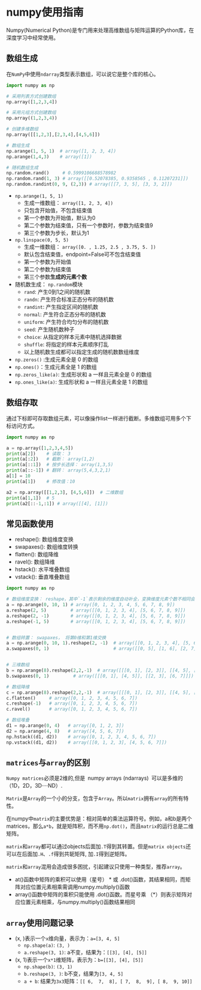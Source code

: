 # numpy使用指南

Numpy(Numerical Python)是专门用来处理高维数组与矩阵运算的Python库，在深度学习中经常使用。

## 数组生成

在`NumPy`中使用`ndarray`类型表示数组，可以说它是整个库的核心。

```python
import numpy as np

# 采用列表方式创建数组
np.array([1,2,3,4])

# 采用元组方式创建数组
np.array((1,2,3,4))

# 创建多维数组
np.array([[1,2,3],[2,3,4],[4,5,6]])

# 数组生成
np.arange(1, 5, 1)  # array([1, 2, 3, 4])
np.arange(1,4,3)    # array([1])

# 随机数组生成
np.random.rand()     # 0.5999106688578982
np.random.rand(1, 3) # array([[0.52078385, 0.9358565 , 0.11207231]])
np.random.randint(0, 9, (2,3)) # array([[7, 3, 5], [3, 3, 2]])
```

- `np.arange(1, 5, 1)`
  - 生成一维数组： `array([1, 2, 3, 4])`
  - 只包含开始值，不包含结束值
  - 第一个参数为开始值，默认为0
  - 第二个参数为结束值，只有一个参数时，参数为结束值9
  - 第三个参数为步长，默认为1
- `np.linspace(0, 5, 5)`
  - 生成一维数组： `array([0. , 1.25, 2.5 , 3.75, 5. ])`
  - 默认包含结束值，endpoint=False可不包含结束值
  - 第一个参数为开始值
  - 第二个参数为结束值
  - 第三个参数**生成的元素个数**
- 随机数生成： `np.random`模块
  - `rand`: 产生0到1之间的随机数
  - `randn`: 产生符合标准正态分布的随机数
  - `randint`: 产生指定区间的随机数
  - `normal`: 产生符合正态分布的随机数
  - `uniform`: 产生符合均匀分布的随机数
  - `seed`: 产生随机数种子
  - `choice`: 从指定的样本元素中随机选择数据
  - `shuffle`: 将指定的样本元素顺序打乱
  - 以上随机数生成都可以指定生成的随机数数组维度
- `np.zeros()` :生成元素全是 0 的数组
- `np.ones()`：生成元素全是 1 的数组
- `np.zeros_like(a)`: 生成形状和 a 一样且元素全是 0 的数组
- `np.ones_like(a)`: 生成形状和 a 一样且元素全是 1 的数组

## 数组存取

通过下标即可存取数组元素，可以像操作list一样进行截断。多维数组可用多个下标访问方式。

```python
import numpy as np

a = np.array([1,2,3,4,5])
print(a[2])    # 读取： 3
print(a[:2])   # 截断： array(1,2)
print(a[::1])  # 按步长选择： array(1,3,5)
print(a[::-1]) # 翻转： array(5,4,3,2,1)
a[1] = 10
print(a[1])    # 修改值：10

a2 = np.array([[1,2,3], [4,5,6]])  # 二维数组
print(a[1,1])  # 5
print(a2[::-1,:1]) # array([[4], [1]])
```

## 常见函数使用

- reshape(): 数组维度变换
- swapaxes(): 数组维度转换
- flatten(): 数组降维
- ravel(): 数组降维
- hstack(): 水平堆叠数组
- vstack(): 垂直堆叠数组

```python
import numpy as np

# 数组维度变换： reshape，其中`-1`表示剩余的维度自动补全，变换维度元素个数不相同会抛出`ValueError`
a = np.arange(0, 10, 1) # array([0, 1, 2, 3, 4, 5, 6, 7, 8, 9])
a.reshape(2, 5)         # array([[0, 1, 2, 3, 4], [5, 6, 7, 8, 9]])
a.reshape(2, -1)        # array([[0, 1, 2, 3, 4], [5, 6, 7, 8, 9]])
a.reshape(-1, 5)        # array([[0, 1, 2, 3, 4], [5, 6, 7, 8, 9]])


# 数组转置： swapaxes， 将第0维和第1维交换
a = np.arange(0, 10, 1).reshape(2, -1)  # array([[0, 1, 2, 3, 4], [5, 6, 7, 8, 9]])
a.swapaxes(0, 1)                        # array([[0, 5], [1, 6], [2, 7], [3, 8], [4, 9]])


# 三维数组
b = np.arange(8).reshape(2,2,-1)  # array([[[0, 1], [2, 3]], [[4, 5], [6, 7]]])
b.swapaxes(0, 1)         # array([[[0, 1], [4, 5]], [[2, 3], [6, 7]]])

# 数组降维
c = np.arange(8).reshape(2,2,-1)  # array([[[0, 1], [2, 3]], [[4, 5], [6, 7]]])
c.flatten()     # array([0, 1, 2, 3, 4, 5, 6, 7])
c.reshape(-1)   # array([0, 1, 2, 3, 4, 5, 6, 7])
c.ravel()       # array([0, 1, 2, 3, 4, 5, 6, 7])

# 数组堆叠
d1 = np.arange(0, 4)   # array([0, 1, 2, 3])
d2 = np.arange(4, 8)   # array([4, 5, 6, 7])
np.hstack((d1, d2))    # array([0, 1, 2, 3, 4, 5, 6, 7])
np.vstack((d1, d2))    # array([[0, 1, 2, 3], [4, 5, 6, 7]])
```

## `matrices`与`array`的区别

`Numpy matrices`必须是2维的,但是` `numpy arrays (ndarrays)` `可以是多维的（1D，2D，3D····ND）. 

`Matrix`是`Array`的一个小的分支，包含于`Array`。所以`matrix`拥有`array`的所有特性。

在numpy中`matrix`的主要优势是：相对简单的乘法运算符号。例如，a和b是两个matrices，那么`a*b`，就是矩阵积，而不用`np.dot()`，而且`matrix`的运行总是二维矩阵。

`matrix`和`array`都可以通过objects后面加`.T`得到其转置。但是`matrix objects`还可以在后面加`.H`、`.f`得到共轭矩阵, 加`.I`得到逆矩阵。

`matrix`和`array`混用会造成很多困扰，引起建议只使用一种类型，推荐`array`。

- at()函数中矩阵的乘积可以使用（星号） *  或 .dot()函数，其结果相同，而矩阵对应位置元素相乘需调用numpy.multiply()函数
- array()函数中矩阵的乘积只能使用 .dot()函数。而星号乘 （*）则表示矩阵对应位置元素相乘，与numpy.multiply()函数结果相同

## `array`使用问题记录

- (x, )表示一个`x`维向量，表示为：`a=[3, 4, 5]`
  - `np.shape(a)`: `(3, )`
  - `a.reshape(3, 1)`: a不变，结果为：`[[3], [4], [5]]`
- (x, 1)表示一个`x*1`维矩阵，表示为：`b=[[3], [4], [5]]`
  - `np.shape(b)`: `(3, 1)`
  - `b.reshape(3, )`: b不变，结果为`[3, 4, 5]`
  - `a + b`: 结果为`3x3`矩阵：`[[ 6,  7,  8], [ 7,  8,  9], [ 8,  9, 10]]`
